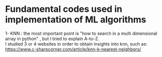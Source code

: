 # Fundamental codes used in implementation of ML algorithms

1- KNN : the most important point is "how to search in a multi dimensional array in python" , but I tried to explain A-to-Z. <br />
        I studied 3 or 4 websites in order to obtain insights into knn, such as:<br />
                  https://www.c-sharpcorner.com/article/knn-k-nearest-neighbors/
